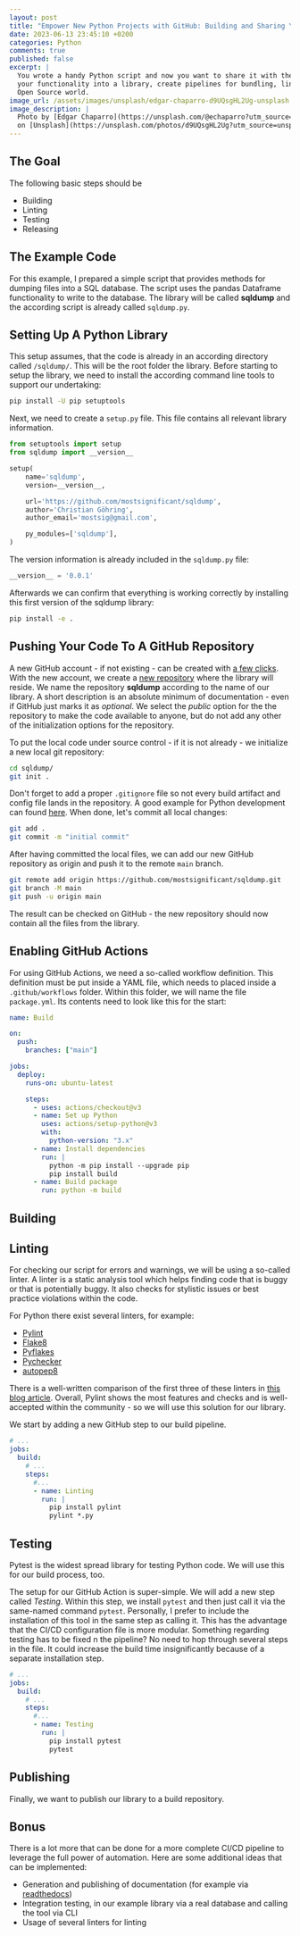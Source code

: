 ```yaml
---
layout: post
title: "Empower New Python Projects with GitHub: Building and Sharing Your First Library"
date: 2023-06-13 23:45:10 +0200
categories: Python
comments: true
published: false
excerpt: |
  You wrote a handy Python script and now you want to share it with the world. Use GitHub and GitHub Actions to lift
  your functionality into a library, create pipelines for bundling, linting, testing, and releasing your code to the
  Open Source world.
image_url: /assets/images/unsplash/edgar-chaparro-d9UQsgHL2Ug-unsplash.jpg
image_description: |
  Photo by [Edgar Chaparro](https://unsplash.com/@echaparro?utm_source=unsplash&utm_medium=referral&utm_content=creditCopyText)
  on [Unsplash](https://unsplash.com/photos/d9UQsgHL2Ug?utm_source=unsplash&utm_medium=referral&utm_content=creditCopyText)
---
```


## The Goal

The following basic steps should be

- Building
- Linting
- Testing
- Releasing

## The Example Code

For this example, I prepared a simple script that provides methods for dumping files into a SQL database. The script
uses the pandas Dataframe functionality to write to the database. The library will be called **sqldump** and the according
script is already called `sqldump.py`.

## Setting Up A Python Library

This setup assumes, that the code is already in an according directory called `/sqldump/`. This will be the root folder
the library. Before starting to setup the library, we need to install the according command line tools to support our
undertaking:

```sh
pip install -U pip setuptools
```

Next, we need to create a `setup.py` file. This file contains all relevant library information.

```python
from setuptools import setup
from sqldump import __version__

setup(
    name='sqldump',
    version=__version__,

    url='https://github.com/mostsignificant/sqldump',
    author='Christian Göhring',
    author_email='mostsig@gmail.com',

    py_modules=['sqldump'],
)
```

The version information is already included in the `sqldump.py` file:

```python
__version__ = '0.0.1'
```

Afterwards we can confirm that everything is working correctly by installing this first version of the sqldump library:

```sh
pip install -e .
```

## Pushing Your Code To A GitHub Repository

A new GitHub account - if not existing - can be created with [a few clicks](https://github.com/signup). With the new
account, we create a [new repository](https://github.com/new) where the library will reside. We name the repository
**sqldump** according to the name of our library. A short description is an absolute minimum of documentation - even if
GitHub just marks it as _optional_. We select the _public_ option for the the repository to make the code available to
anyone, but do not add any other of the initialization options for the repository.

To put the local code under source control - if it is not already - we initialize a new local git repository:

```sh
cd sqldump/
git init .
```

Don't forget to add a proper `.gitignore` file so not every build artifact and config file lands in the repository. A
good example for Python development can found [here](https://github.com/github/gitignore/blob/main/Python.gitignore).
When done, let's commit all local changes:

```sh
git add .
git commit -m "initial commit"
```

After having committed the local files, we can add our new GitHub repository as origin and push it to the remote `main`
branch.

```sh
git remote add origin https://github.com/mostsignificant/sqldump.git
git branch -M main
git push -u origin main
```

The result can be checked on GitHub - the new repository should now contain all the files from the library.

## Enabling GitHub Actions

For using GitHub Actions, we need a so-called workflow definition. This definition must be put inside a YAML file, which
needs to placed inside a `.github/workflows` folder. Within this folder, we will name the file `package.yml`. Its
contents need to look like this for the start:

```yml
name: Build

on:
  push:
    branches: ["main"]

jobs:
  deploy:
    runs-on: ubuntu-latest

    steps:
      - uses: actions/checkout@v3
      - name: Set up Python
        uses: actions/setup-python@v3
        with:
          python-version: "3.x"
      - name: Install dependencies
        run: |
          python -m pip install --upgrade pip
          pip install build
      - name: Build package
        run: python -m build
```

## Building

## Linting

For checking our script for errors and warnings, we will be using a so-called linter. A linter is a static analysis tool
which helps finding code that is buggy or that is potentially buggy. It also checks for stylistic issues or best
practice violations within the code.

For Python there exist several linters, for example:

- [Pylint](https://pypi.org/project/pylint/)
- [Flake8](https://pypi.org/project/flake8/)
- [Pyflakes](https://pypi.org/project/pyflakes/)
- [Pychecker](https://pypi.org/project/PyChecker/)
- [autopep8](https://pypi.org/project/autopep8/)

There is a well-written comparison of the first three of these linters in
[this blog article](https://dsstream.com/improve-your-python-code-quality/). Overall, Pylint shows the most features and
checks and is well-accepted within the community - so we will use this solution for our library.

We start by adding a new GitHub step to our build pipeline.

```yml
# ...
jobs:
  build:
    # ...
    steps:
      #...
      - name: Linting
        run: |
          pip install pylint
          pylint *.py
```

## Testing

Pytest is the widest spread library for testing Python code. We will use this for our build process, too.

The setup for our GitHub Action is super-simple. We will add a new step called _Testing_. Within this step, we install
`pytest` and then just call it via the same-named command `pytest`. Personally, I prefer to include the installation of
this tool in the same step as calling it. This has the advantage that the CI/CD configuration file is more modular.
Something regarding testing has to be fixed n the pipeline? No need to hop through several steps in the file. It could
increase the build time insignificantly because of a separate installation step.

```yml
# ...
jobs:
  build:
    # ...
    steps:
      #...
      - name: Testing
        run: |
          pip install pytest
          pytest
```

## Publishing

Finally, we want to publish our library to a build repository.

## Bonus

There is a lot more that can be done for a more complete CI/CD pipeline to leverage the full power of automation. Here
are some additional ideas that can be implemented:

- Generation and publishing of documentation (for example via
  [readthedocs](https://docs.readthedocs.io/en/stable/tutorial/index.html))
- Integration testing, in our example library via a real database and calling the tool via CLI
- Usage of several linters for linting
